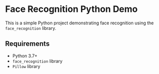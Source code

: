 # Face Recognition Python Demo

This is a simple Python project demonstrating face recognition using the `face_recognition` library.

## Requirements
- Python 3.7+
- `face_recognition` library
- `Pillow` library